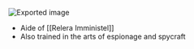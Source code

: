![Exported image](Exported%20image%2020240830122636-0.png)  

- Aide of [[Relera Imministel]]
- Also trained in the arts of espionage and spycraft
